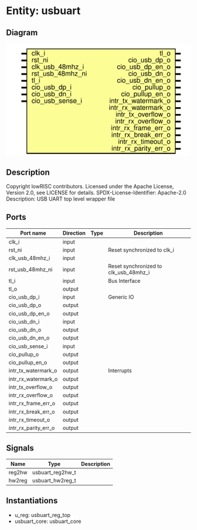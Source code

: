 # Entity: usbuart
## Diagram
![Diagram](usbuart.svg "Diagram")
## Description
Copyright lowRISC contributors.
 Licensed under the Apache License, Version 2.0, see LICENSE for details.
 SPDX-License-Identifier: Apache-2.0
 Description: USB UART top level wrapper file
 
## Ports
| Port name            | Direction | Type | Description                           |
| -------------------- | --------- | ---- | ------------------------------------- |
| clk_i                | input     |      |                                       |
| rst_ni               | input     |      | Reset synchronized to clk_i           |
| clk_usb_48mhz_i      | input     |      |                                       |
| rst_usb_48mhz_ni     | input     |      | Reset synchronized to clk_usb_48mhz_i |
| tl_i                 | input     |      | Bus Interface                         |
| tl_o                 | output    |      |                                       |
| cio_usb_dp_i         | input     |      | Generic IO                            |
| cio_usb_dp_o         | output    |      |                                       |
| cio_usb_dp_en_o      | output    |      |                                       |
| cio_usb_dn_i         | input     |      |                                       |
| cio_usb_dn_o         | output    |      |                                       |
| cio_usb_dn_en_o      | output    |      |                                       |
| cio_usb_sense_i      | input     |      |                                       |
| cio_pullup_o         | output    |      |                                       |
| cio_pullup_en_o      | output    |      |                                       |
| intr_tx_watermark_o  | output    |      | Interrupts                            |
| intr_rx_watermark_o  | output    |      |                                       |
| intr_tx_overflow_o   | output    |      |                                       |
| intr_rx_overflow_o   | output    |      |                                       |
| intr_rx_frame_err_o  | output    |      |                                       |
| intr_rx_break_err_o  | output    |      |                                       |
| intr_rx_timeout_o    | output    |      |                                       |
| intr_rx_parity_err_o | output    |      |                                       |
## Signals
| Name   | Type             | Description |
| ------ | ---------------- | ----------- |
| reg2hw | usbuart_reg2hw_t |             |
| hw2reg | usbuart_hw2reg_t |             |
## Instantiations
- u_reg: usbuart_reg_top
- usbuart_core: usbuart_core

